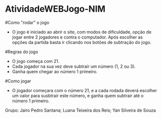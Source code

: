 # AtividadeWEBJogo-NIM

#Como "rodar" o jogo
- O jogo é iniciado ao abrir o site, com modos de dificuldade, opção de jogar entre 2 jogadores e contra o computador. Após escolher as opções da partida basta ir clicando nos botões de subtração do jogo.
  
#Regras do jogo
- O jogo começa com 21.
- Cada jogador na sua vez deve subtrair um número (1, 2 ou 3).
- Ganha quem chegar ao número 1 primeiro.

#Como jogar
- O jogador começara com o número 21, e a cada rodada deverá escolher um valor para susbtrair este número, e ganha quem subtrair até o número 1 primeiro.

Grupo: Jairo Pedro Santana; Luana Teixeira dos Reis; Yan Silveira de Souza
